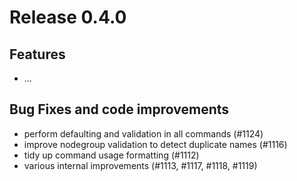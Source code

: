 # Release 0.4.0

## Features
- ...

## Bug Fixes and code improvements
- perform defaulting and validation in all commands (#1124)
- improve nodegroup validation to detect duplicate names (#1116)
- tidy up command usage formatting (#1112)
- various internal improvements (#1113, #1117, #1118, #1119)
